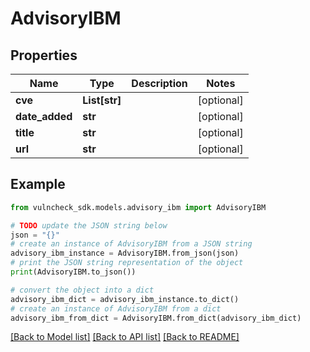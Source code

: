 # AdvisoryIBM


## Properties

Name | Type | Description | Notes
------------ | ------------- | ------------- | -------------
**cve** | **List[str]** |  | [optional] 
**date_added** | **str** |  | [optional] 
**title** | **str** |  | [optional] 
**url** | **str** |  | [optional] 

## Example

```python
from vulncheck_sdk.models.advisory_ibm import AdvisoryIBM

# TODO update the JSON string below
json = "{}"
# create an instance of AdvisoryIBM from a JSON string
advisory_ibm_instance = AdvisoryIBM.from_json(json)
# print the JSON string representation of the object
print(AdvisoryIBM.to_json())

# convert the object into a dict
advisory_ibm_dict = advisory_ibm_instance.to_dict()
# create an instance of AdvisoryIBM from a dict
advisory_ibm_from_dict = AdvisoryIBM.from_dict(advisory_ibm_dict)
```
[[Back to Model list]](../README.md#documentation-for-models) [[Back to API list]](../README.md#documentation-for-api-endpoints) [[Back to README]](../README.md)


